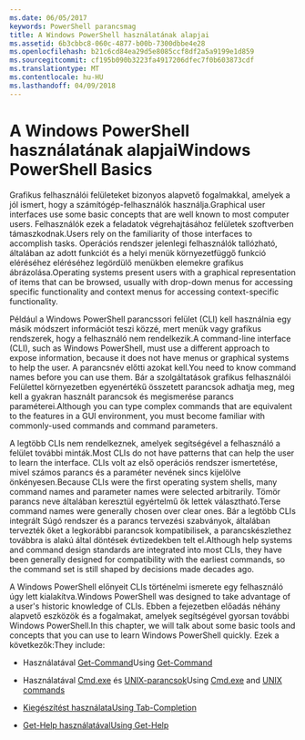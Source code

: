 ```yaml
---
ms.date: 06/05/2017
keywords: PowerShell parancsmag
title: A Windows PowerShell használatának alapjai
ms.assetid: 6b3cbbc8-060c-4877-b00b-7300dbbe4e28
ms.openlocfilehash: b21c6cd84ea29d5e8085ccf8df2a5a9199e1d859
ms.sourcegitcommit: cf195b090b3223fa4917206dfec7f0b603873cdf
ms.translationtype: MT
ms.contentlocale: hu-HU
ms.lasthandoff: 04/09/2018
---
```

# <a name="windows-powershell-basics"></a><span data-ttu-id="17ac1-103">A Windows PowerShell használatának alapjai</span><span class="sxs-lookup"><span data-stu-id="17ac1-103">Windows PowerShell Basics</span></span>
<span data-ttu-id="17ac1-104">Grafikus felhasználói felületeket bizonyos alapvető fogalmakkal, amelyek a jól ismert, hogy a számítógép-felhasználók használja.</span><span class="sxs-lookup"><span data-stu-id="17ac1-104">Graphical user interfaces use some basic concepts that are well known to most computer users.</span></span> <span data-ttu-id="17ac1-105">Felhasználók ezek a feladatok végrehajtásához felületek szoftverben támaszkodnak.</span><span class="sxs-lookup"><span data-stu-id="17ac1-105">Users rely on the familiarity of those interfaces to accomplish tasks.</span></span> <span data-ttu-id="17ac1-106">Operációs rendszer jelenlegi felhasználók tallózható, általában az adott funkciót és a helyi menük környezetfüggő funkció eléréséhez eléréséhez legördülő menükben elemekre grafikus ábrázolása.</span><span class="sxs-lookup"><span data-stu-id="17ac1-106">Operating systems present users with a graphical representation of items that can be browsed, usually with drop-down menus for accessing specific functionality and context menus for accessing context-specific functionality.</span></span>

<span data-ttu-id="17ac1-107">Például a Windows PowerShell parancssori felület (CLI) kell használnia egy másik módszert információt teszi közzé, mert menük vagy grafikus rendszerek, hogy a felhasználó nem rendelkezik.</span><span class="sxs-lookup"><span data-stu-id="17ac1-107">A command-line interface (CLI), such as Windows PowerShell, must use a different approach to expose information, because it does not have menus or graphical systems to help the user.</span></span> <span data-ttu-id="17ac1-108">A parancsnév előtti azokat kell.</span><span class="sxs-lookup"><span data-stu-id="17ac1-108">You need to know command names before you can use them.</span></span> <span data-ttu-id="17ac1-109">Bár a szolgáltatások grafikus felhasználói Felülettel környezetben egyenértékű összetett parancsok adhatja meg, meg kell a gyakran használt parancsok és megismerése parancs paraméterei.</span><span class="sxs-lookup"><span data-stu-id="17ac1-109">Although you can type complex commands that are equivalent to the features in a GUI environment, you must become familiar with commonly-used commands and command parameters.</span></span>

<span data-ttu-id="17ac1-110">A legtöbb CLIs nem rendelkeznek, amelyek segítségével a felhasználó a felület további minták.</span><span class="sxs-lookup"><span data-stu-id="17ac1-110">Most CLIs do not have patterns that can help the user to learn the interface.</span></span> <span data-ttu-id="17ac1-111">CLIs volt az első operációs rendszer ismertetése, mivel számos parancs és a paraméter nevének sincs kijelölve önkényesen.</span><span class="sxs-lookup"><span data-stu-id="17ac1-111">Because CLIs were the first operating system shells, many command names and parameter names were selected arbitrarily.</span></span> <span data-ttu-id="17ac1-112">Tömör parancs neve általában keresztül egyértelmű ők lettek választható.</span><span class="sxs-lookup"><span data-stu-id="17ac1-112">Terse command names were generally chosen over clear ones.</span></span> <span data-ttu-id="17ac1-113">Bár a legtöbb CLIs integrált Súgó rendszer és a parancs tervezési szabványok, általában tervezték őket a legkorábbi parancsok kompatibilisek, a parancskészlethez továbbra is alakú által döntések évtizedekben telt el.</span><span class="sxs-lookup"><span data-stu-id="17ac1-113">Although help systems and command design standards are integrated into most CLIs, they have been generally designed for compatibility with the earliest commands, so the command set is still shaped by decisions made decades ago.</span></span>

<span data-ttu-id="17ac1-114">A Windows PowerShell előnyeit CLIs történelmi ismerete egy felhasználó úgy lett kialakítva.</span><span class="sxs-lookup"><span data-stu-id="17ac1-114">Windows PowerShell was designed to take advantage of a user's historic knowledge of CLIs.</span></span> <span data-ttu-id="17ac1-115">Ebben a fejezetben előadás néhány alapvető eszközök és a fogalmakat, amelyek segítségével gyorsan további Windows PowerShell.</span><span class="sxs-lookup"><span data-stu-id="17ac1-115">In this chapter, we will talk about some basic tools and concepts that you can use to learn Windows PowerShell quickly.</span></span> <span data-ttu-id="17ac1-116">Ezek a következők:</span><span class="sxs-lookup"><span data-stu-id="17ac1-116">They include:</span></span>

- <span data-ttu-id="17ac1-117">Használatával [Get-Command](/powershell/module/Microsoft.PowerShell.Core/get-command)</span><span class="sxs-lookup"><span data-stu-id="17ac1-117">Using [Get-Command](/powershell/module/Microsoft.PowerShell.Core/get-command)</span></span>

- <span data-ttu-id="17ac1-118">Használatával [Cmd.exe](/windows-server/administration/windows-commands/cmd) és [UNIX-parancsok](/windows/wsl/reference)</span><span class="sxs-lookup"><span data-stu-id="17ac1-118">Using [Cmd.exe](/windows-server/administration/windows-commands/cmd) and [UNIX commands](/windows/wsl/reference)</span></span>

- [<span data-ttu-id="17ac1-119">Kiegészítést használata</span><span class="sxs-lookup"><span data-stu-id="17ac1-119">Using Tab-Completion</span></span>](../../core-powershell/console/using-tab-expansion.md)

- [<span data-ttu-id="17ac1-120">Get-Help használatával</span><span class="sxs-lookup"><span data-stu-id="17ac1-120">Using Get-Help</span></span>](./getting-detailed-help-information.md)